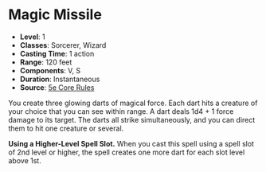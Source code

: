 # Magic Missile

- **Level**: 1
- **Classes**: Sorcerer, Wizard
- **Casting Time**: 1 action
- **Range**: 120 feet
- **Components**: V, S
- **Duration**: Instantaneous
- **Source**: [5e Core Rules](http://dnd.wizards.com/articles/features/systems-reference-document-srd)

You create three glowing darts of magical force. Each dart hits a creature of your choice that you can see within range. A dart deals 1d4 + 1 force damage to its target. The darts all strike simultaneously, and you can direct them to hit one creature or several.

**Using a Higher-Level Spell Slot.** When you cast this spell using a spell slot of 2nd level or higher, the spell creates one more dart for each slot level above 1st.
